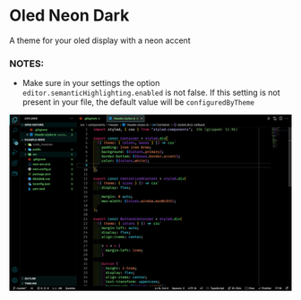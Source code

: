 # Oled Neon Dark

A theme for your oled display with a neon accent

### NOTES:

- Make sure in your settings the option `editor.semanticHighlighting.enabled` is not false. If this setting is not present in your file, the default value will be `configuredByTheme`

![theme example](theme-example.png)
